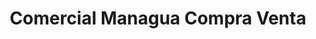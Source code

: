 ---
title: "Comercial Managua Compra Venta"
url: /bogota-d-c/comercial-managua-compra-venta/
shop: prestamista
---